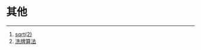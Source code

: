 # 其他

-----------

1. [sqrt(2)](https://github.com/YKitty/Notes/blob/master/notes/Algorithm/%E5%85%B6%E4%BB%96/%E7%AE%97%E6%B3%95%EF%BC%9A%E5%A6%82%E4%BD%95%E6%B1%82%E6%A0%B9%E5%8F%B72.md )
2. [洗牌算法](https://github.com/YKitty/Notes/blob/master/notes/Algorithm/%E5%85%B6%E4%BB%96/%E6%B4%97%E7%89%8C%E7%AE%97%E6%B3%95.md )